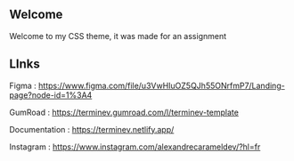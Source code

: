## Welcome
Welcome to my CSS theme, it was made for an assignment

## LInks
Figma : https://www.figma.com/file/u3VwHIuOZ5QJh55ONrfmP7/Landing-page?node-id=1%3A4

GumRoad : https://terminev.gumroad.com/l/terminev-template

Documentation : https://terminev.netlify.app/ 

Instagram : https://www.instagram.com/alexandrecarameldev/?hl=fr
